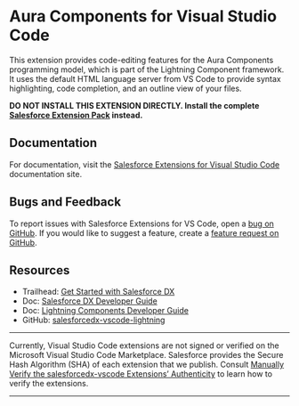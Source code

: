 # Aura Components for Visual Studio Code

This extension provides code-editing features for the Aura Components programming model, which is part of the Lightning Component framework. It uses the default HTML language server from VS Code to provide syntax highlighting, code completion, and an outline view of your files.

**DO NOT INSTALL THIS EXTENSION DIRECTLY. Install the complete [Salesforce Extension Pack](https://marketplace.visualstudio.com/items?itemName=salesforce.salesforcedx-vscode) instead.**

## Documentation

For documentation, visit the [Salesforce Extensions for Visual Studio Code](https://developer.salesforce.com/tools/vscode) documentation site.

## Bugs and Feedback

To report issues with Salesforce Extensions for VS Code, open a [bug on GitHub](https://github.com/forcedotcom/salesforcedx-vscode/issues/new?template=Bug_report.md). If you would like to suggest a feature, create a [feature request on GitHub](https://github.com/forcedotcom/salesforcedx-vscode/issues/new?template=Feature_request.md).

## Resources

- Trailhead: [Get Started with Salesforce DX](https://trailhead.salesforce.com/trails/sfdx_get_started)
- Doc: [Salesforce DX Developer Guide](https://developer.salesforce.com/docs/atlas.en-us.sfdx_dev.meta/sfdx_dev)
- Doc: [Lightning Components Developer Guide](https://developer.salesforce.com/docs/atlas.en-us.lightning.meta/lightning)
- GitHub: [salesforcedx-vscode-lightning](https://github.com/forcedotcom/salesforcedx-vscode/tree/develop/packages/salesforcedx-vscode-lightning)

---

Currently, Visual Studio Code extensions are not signed or verified on the Microsoft Visual Studio Code Marketplace. Salesforce provides the Secure Hash Algorithm (SHA) of each extension that we publish. Consult [Manually Verify the salesforcedx-vscode Extensions’ Authenticity](https://developer.salesforce.com/media/vscode/SHA256.md) to learn how to verify the extensions.

---
